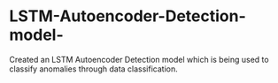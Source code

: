 # LSTM-Autoencoder-Detection-model-
Created an LSTM Autoencoder Detection model which is being used to classify anomalies through data classification.
